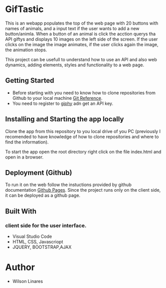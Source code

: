 # GifTastic
This is an webapp populates the top of the web page with 20 buttons with names of animals, and a input text if the user wants to add a new button/animla. When a button of an animal is click the acction querys tha API giftys and displays 10 images on the left side of the screen. If the user clicks on the image the image animates, if the user clicks again the image, the animation stops.
    
This project can be usefull to understand how to use an API and also web dynamics, adding elements, styles and functionality to a web page.

## Getting Started

* Before starting with you need to know how to clone repositories from Github to your local machine [Git Reference](https://www.git-scm.com/docs). 
* You need to register to [giphy](https://giphy.com/) adn get an API key.

## Installing and Starting the app locally
Clone the app from this repository to you local drive of you PC (previously I recomended to have knowledge of how to clone repositories and where to find the information). 

To start the app open the root directory right click on the file index.html and open in a browser.

## Deployment (Github)
To run it on the web follow the instuctions provided by github documentation [Github Pages](https://pages.github.com/). Since the project runs only on the client side, it can be deployed as a github page.

## Built With

### client side for the user interface.
* Visual Studio Code
* HTML, CSS, Javascriopt
* JQUERY, BOOTSTRAP,AJAX

# Author
* Wilson Linares 
